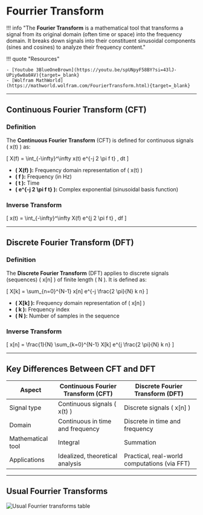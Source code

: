 # Fourrier Transform

!!! info "The **Fourier Transform** is a mathematical tool that transforms a signal from its original domain (often time or space) into the frequency domain. It breaks down signals into their constituent sinusoidal components (sines and cosines) to analyze their frequency content."

!!! quote "Resources"

    - [Youtube 3BlueOneBrown](https://youtu.be/spUNpyF58BY?si=43lJ-UPiy6w0a0AV){target=_blank}
    - [Wolfram MathWorld](https://mathworld.wolfram.com/FourierTransform.html){target=_blank}

---

## Continuous Fourier Transform (CFT)

### Definition

The **Continuous Fourier Transform** (CFT) is defined for continuous signals \( x(t) \) as:

\[
X(f) = \int_{-\infty}^\infty x(t) e^{-j 2 \pi f t} \, dt
\]

- **\( X(f) \):** Frequency domain representation of \( x(t) \)
- **\( f \):** Frequency (in Hz)
- **\( t \):** Time
- **\( e^{-j 2 \pi f t} \):** Complex exponential (sinusoidal basis function)

### Inverse Transform

\[
x(t) = \int_{-\infty}^\infty X(f) e^{j 2 \pi f t} \, df
\]

---

## Discrete Fourier Transform (DFT)

### Definition

The **Discrete Fourier Transform** (DFT) applies to discrete signals (sequences) \( x[n] \) of finite length \( N \). It is defined as:

\[
X[k] = \sum_{n=0}^{N-1} x[n] e^{-j \frac{2 \pi}{N} k n}
\]

- **\( X[k] \):** Frequency domain representation of \( x[n] \)
- **\( k \):** Frequency index
- **\( N \):** Number of samples in the sequence

### Inverse Transform

\[
x[n] = \frac{1}{N} \sum_{k=0}^{N-1} X[k] e^{j \frac{2 \pi}{N} k n}
\]

---

## Key Differences Between CFT and DFT

| **Aspect**            | **Continuous Fourier Transform (CFT)**                | **Discrete Fourier Transform (DFT)**              |
|------------------------|-------------------------------------------------------|---------------------------------------------------|
| Signal type            | Continuous signals \( x(t) \)                        | Discrete signals \( x[n] \)                      |
| Domain                 | Continuous in time and frequency                     | Discrete in time and frequency                   |
| Mathematical tool      | Integral                                              | Summation                                         |
| Applications           | Idealized, theoretical analysis                      | Practical, real-world computations (via FFT)     |

---

## Usual Fourrier Transforms

![Usual Fourrier transforms table](https://media.cheggcdn.com/media/fff/fff4050d-7215-4cdd-b056-0af757fd3058/php6hYhHm)
